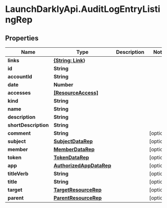 # LaunchDarklyApi.AuditLogEntryListingRep

## Properties

Name | Type | Description | Notes
------------ | ------------- | ------------- | -------------
**links** | [**{String: Link}**](Link.md) |  | 
**id** | **String** |  | 
**accountId** | **String** |  | 
**date** | **Number** |  | 
**accesses** | [**[ResourceAccess]**](ResourceAccess.md) |  | 
**kind** | **String** |  | 
**name** | **String** |  | 
**description** | **String** |  | 
**shortDescription** | **String** |  | 
**comment** | **String** |  | [optional] 
**subject** | [**SubjectDataRep**](SubjectDataRep.md) |  | [optional] 
**member** | [**MemberDataRep**](MemberDataRep.md) |  | [optional] 
**token** | [**TokenDataRep**](TokenDataRep.md) |  | [optional] 
**app** | [**AuthorizedAppDataRep**](AuthorizedAppDataRep.md) |  | [optional] 
**titleVerb** | **String** |  | [optional] 
**title** | **String** |  | [optional] 
**target** | [**TargetResourceRep**](TargetResourceRep.md) |  | [optional] 
**parent** | [**ParentResourceRep**](ParentResourceRep.md) |  | [optional] 


